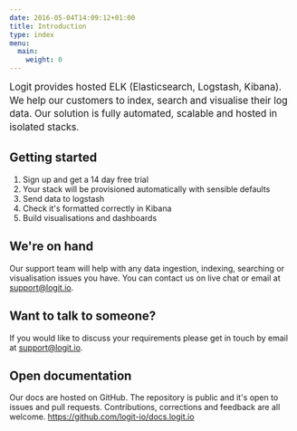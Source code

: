 ```yaml
---
date: 2016-05-04T14:09:12+01:00
title: Introduction
type: index
menu:
  main:
    weight: 0
---
```


<span style="font-size: 120%; line-height: 1.4em;">Logit provides hosted ELK (Elasticsearch, Logstash, Kibana). We help our customers to index, search and visualise their log data. Our solution is fully automated, scalable and hosted in isolated stacks.</span>

## Getting started

 1. Sign up and get a 14 day free trial
 2. Your stack will be provisioned automatically with sensible defaults
 3. Send data to logstash
 4. Check it's formatted correctly in Kibana
 5. Build visualisations and dashboards

## We're on hand

Our support team will help with any data ingestion, indexing, searching or visualisation issues you have. You can contact us on live chat or email at <support@logit.io>.


## Want to talk to someone?

If you would like to discuss your requirements please get in touch by email at <support@logit.io>.

## Open documentation

Our docs are hosted on GitHub. The repository is public and it's open to issues and pull requests. Contributions, corrections and feedback are all welcome. https://github.com/logit-io/docs.logit.io
